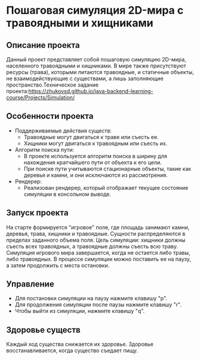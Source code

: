 # Пошаговая симуляция 2D-мира с травоядными и хищниками

## Описание проекта

Данный проект представляет собой пошаговую симуляцию 2D-мира, населенного травоядными и хищниками. В мире также присутствуют ресурсы (трава), которыми питаются травоядные, и статичные объекты, не взаимодействующие с существами, а лишь заполняющие пространство.Техническое задание проекта:https://zhukovsd.github.io/java-backend-learning-course/Projects/Simulation/

## Особенности проекта

- Поддерживаемые действия существ:
    - Травоядные могут двигаться к траве или съесть ее.
    - Хищники могут двигаться к травоядным или съесть их.
- Алгоритм поиска пути:
    - В проекте используется алгоритм поиска в ширину для нахождения кратчайшего пути от объекта к его цели.
    - При поиске пути учитываются стационарные объекты, такие как деревья и камни, и они исключаются из рассмотрения.
- Рендерер:
    - Реализован рендерер, который отображает текущее состояние симуляции в консольном выводе.

## Запуск проекта

На старте формируется "игровое" поле, где площадь занимают камни, деревья, трава, хищники и травоядные. Сущности распределяются в пределах заданного объема поля. Цель симуляции: хищники должны съесть всех травоядных, а травоядные должны съесть всю траву. Симуляция игрового мира завершается, когда не остается либо травы, либо травоядных. В процессе симуляции можно поставить ее на паузу, а затем продолжить с места остановки.

## Управление

- Для постановки симуляции на паузу нажмите клавишу "p".
- Для продолжения симуляции после паузы нажмите клавишу "r".
- Чтобы выйти из симуляции, нажмите клавишу "q".

## Здоровье существ

Каждый ход существа снижается их здоровье. Здоровье восстанавливается, когда существо съедает пищу.
